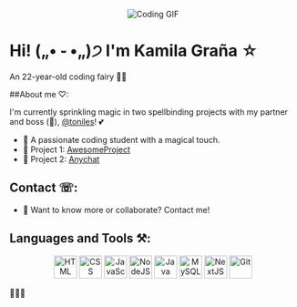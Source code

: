 <p align="center">
  <img src="[https://i.pinimg.com/originals/48/9f/71/489f7128c61eb0c4f2b6bc882708ef6e.gif](https://i.pinimg.com/originals/d1/48/8c/d1488c62d2e566a8a5a581776e8a347a.gif)" alt="Coding GIF">
</p>

# Hi! („• ֊ •„)੭  I'm Kamila Graña ☆

An 22-year-old coding fairy 🧚‍♀️

##About me ♡:

I'm currently sprinkling magic in two spellbinding projects with my partner and boss (🥶), [@toniles](https://github.com/toniles)! 💕

- 🌟 A passionate coding student with a magical touch.
- 🔭 Project 1: [AwesomeProject](https://github.com/DreanGit/AwesomeProject.git)
- 🌱 Project 2: [Anychat](https://github.com/toniles/anychat.git)

## Contact ☏:
- 💌 Want to know more or collaborate? Contact me!

## Languages and Tools ⚒:
<p align="center">
  <img src="https://upload.wikimedia.org/wikipedia/commons/thumb/3/38/HTML5_Badge.svg/2048px-HTML5_Badge.svg.png" alt="HTML" width="40" height="40"/>
  <img src="https://upload.wikimedia.org/wikipedia/commons/thumb/6/62/CSS3_logo.svg/768px-CSS3_logo.svg.png" alt="CSS" width="40" height="40"/>
  <img src="https://static.vecteezy.com/system/resources/previews/027/127/463/original/javascript-logo-javascript-icon-transparent-free-png.png" alt="JavaScript" width="40" height="40"/>
  <img src="https://cdn-icons-png.flaticon.com/512/5968/5968322.png" alt="NodeJS" width="40" height="40"/>
  <img src="https://brandslogos.com/wp-content/uploads/images/large/java-logo-1.png" alt="Java" width="40" height="40"/>
  <img src="https://cdn.freebiesupply.com/logos/large/2x/mysql-5-logo-png-transparent.png" alt="MySQL" width="40" height="40"/>
  <img src="https://static-00.iconduck.com/assets.00/nextjs-icon-512x512-y563b8iq.png" alt="NextJS" width="40" height="40"/>
  <img src="  https://git-scm.com/images/logos/downloads/Git-Icon-1788C.png" alt="Git" width="40" height="40"/>
</p>

🌟🌟🌟
